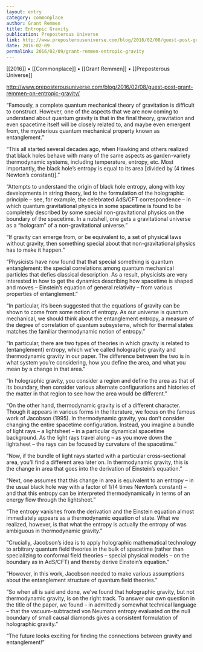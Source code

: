 ```yaml
---
layout: entry
category: commonplace
author: Grant Remmen
title: Entropic Gravity
publication: Preposterous Universe
link: http://www.preposterousuniverse.com/blog/2016/02/08/guest-post-grant-remmen-on-entropic-gravity/
date: 2016-02-09
permalink: 2016/02/09/grant-remmen-entropic-gravity
---
```


[[2016]] • [[Commonplace]] • [[Grant Remmen]] • [[Preposterous Universe]]

http://www.preposterousuniverse.com/blog/2016/02/08/guest-post-grant-remmen-on-entropic-gravity/

“Famously, a complete quantum mechanical theory of gravitation is difficult to construct. However, one of the aspects that we are now coming to understand about quantum gravity is that in the final theory, gravitation and even spacetime itself will be closely related to, and maybe even emergent from, the mysterious quantum mechanical property known as entanglement.”

“This all started several decades ago, when Hawking and others realized that black holes behave with many of the same aspects as garden-variety thermodynamic systems, including temperature, entropy, etc. Most importantly, the black hole’s entropy is equal to its area [divided by (4 times Newton’s constant)].”

“Attempts to understand the origin of black hole entropy, along with key developments in string theory, led to the formulation of the holographic principle – see, for example, the celebrated AdS/CFT correspondence – in which quantum gravitational physics in some spacetime is found to be completely described by some special non-gravitational physics on the boundary of the spacetime. In a nutshell, one gets a gravitational universe as a “hologram” of a non-gravitational universe.”

“If gravity can emerge from, or be equivalent to, a set of physical laws without gravity, then something special about that non-gravitational physics has to make it happen.”

“Physicists have now found that that special something is quantum entanglement: the special correlations among quantum mechanical particles that defies classical description. As a result, physicists are very interested in how to get the dynamics describing how spacetime is shaped and moves – Einstein’s equation of general relativity – from various properties of entanglement.”

“In particular, it’s been suggested that the equations of gravity can be shown to come from some notion of entropy. As our universe is quantum mechanical, we should think about the entanglement entropy, a measure of the degree of correlation of quantum subsystems, which for thermal states matches the familiar thermodynamic notion of entropy.”

“In particular, there are two types of theories in which gravity is related to (entanglement) entropy, which we’ve called holographic gravity and thermodynamic gravity in our paper. The difference between the two is in what system you’re considering, how you define the area, and what you mean by a change in that area.”

“In holographic gravity, you consider a region and define the area as that of its boundary, then consider various alternate configurations and histories of the matter in that region to see how the area would be different.”

“On the other hand, thermodynamic gravity is of a different character. Though it appears in various forms in the literature, we focus on the famous work of Jacobson (1995). In thermodynamic gravity, you don’t consider changing the entire spacetime configuration. Instead, you imagine a bundle of light rays – a lightsheet – in a particular dynamical spacetime background. As the light rays travel along – as you move down the lightsheet – the rays can be focused by curvature of the spacetime.”

“Now, if the bundle of light rays started with a particular cross-sectional area, you’ll find a different area later on. In thermodynamic gravity, this is the change in area that goes into the derivation of Einstein’s equation.”

“Next, one assumes that this change in area is equivalent to an entropy – in the usual black hole way with a factor of 1/(4 times Newton’s constant) – and that this entropy can be interpreted thermodynamically in terms of an energy flow through the lightsheet.”

“The entropy vanishes from the derivation and the Einstein equation almost immediately appears as a thermodynamic equation of state. What we realized, however, is that what the entropy is actually the entropy of was ambiguous in thermodynamic gravity.”

“Crucially, Jacobson’s idea is to apply holographic mathematical technology to arbitrary quantum field theories in the bulk of spacetime (rather than specializing to conformal field theories – special physical models – on the boundary as in AdS/CFT) and thereby derive Einstein’s equation.”

“However, in this work, Jacobson needed to make various assumptions about the entanglement structure of quantum field theories.”

“So when all is said and done, we’ve found that holographic gravity, but not thermodynamic gravity, is on the right track. To answer our own question in the title of the paper, we found – in admittedly somewhat technical language – that the vacuum-subtracted von Neumann entropy evaluated on the null boundary of small causal diamonds gives a consistent formulation of holographic gravity.”

“The future looks exciting for finding the connections between gravity and entanglement!”
